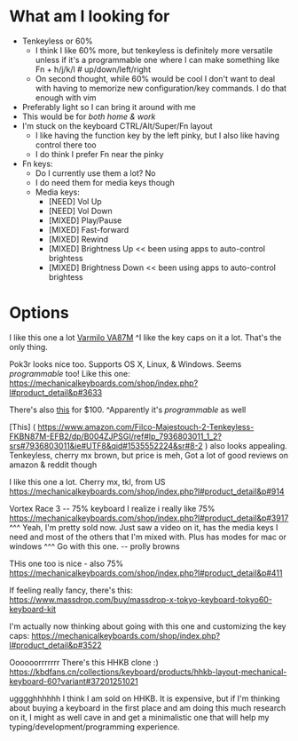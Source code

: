 # What am I looking for
- Tenkeyless or 60%
  - I think I like 60% more, but tenkeyless is definitely more versatile unless if it's a programmable one where I can make something like Fn + h/j/k/l # up/down/left/right
  - On second thought, while 60% would be cool I don't want to deal with having to memorize new configuration/key commands. I do that enough with vim
- Preferably light so I can bring it around with me
- This would be for *both home & work*
- I'm stuck on the keyboard CTRL/Alt/Super/Fn layout
  - I like having the function key by the left pinky, but I also like having control there too
  - I do think I prefer Fn near the pinky
- Fn keys:
  - Do I currently use them a lot? No
  - I do need them for media keys though
  - Media keys:
    - [NEED] Vol Up
    - [NEED] Vol Down
    - [MIXED] Play/Pause
    - [MIXED] Fast-forward
    - [MIXED] Rewind
    - [MIXED] Brightness Up << been using apps to auto-control brightess
    - [MIXED] Brightness Down << been using apps to auto-control brightess


# Options
I like this one a lot [Varmilo VA87M]( https://shopkey.doyustudio.com/7l1wlsw-bb )
^I like the key caps on it a lot. That's the only thing.

Pok3r looks nice too. Supports OS X, Linux, & Windows. Seems *programmable* too!
Like this one: https://mechanicalkeyboards.com/shop/index.php?l#product_detail&p#3633

There's also [this]( https://mechanicalkeyboards.com/shop/index.php?l#product_detail&p#3684 ) for $100.
^Apparently it's *programmable* as well

[This] ( https://www.amazon.com/Filco-Majestouch-2-Tenkeyless-FKBN87M-EFB2/dp/B004ZJPSGI/ref#lp_7936803011_1_2?srs#7936803011&ie#UTF8&qid#1535552224&sr#8-2 )
also looks appealing. Tenkeyless, cherry mx brown, but price is meh, Got a lot of good reviews on amazon & reddit though

I like this one a lot. Cherry mx, tkl, from US
https://mechanicalkeyboards.com/shop/index.php?l#product_detail&p#914

Vortex Race 3 -- 75% keyboard
I realize i really like 75%
https://mechanicalkeyboards.com/shop/index.php?l#product_detail&p#3917
^^^ Yeah, I'm pretty sold now. Just saw a video on it, has the media keys I need and most of the others that I'm mixed with. Plus has modes for mac or windows
^^^ Go with this one. -- prolly browns

THis one too is nice - also 75%
https://mechanicalkeyboards.com/shop/index.php?l#product_detail&p#411

If feeling really fancy, there's this:
https://www.massdrop.com/buy/massdrop-x-tokyo-keyboard-tokyo60-keyboard-kit


I'm actually now thinking about going with this one and customizing the key caps:
https://mechanicalkeyboards.com/shop/index.php?l#product_detail&p#3522

Oooooorrrrrrr There's this HHKB clone :)
https://kbdfans.cn/collections/keyboard/products/hhkb-layout-mechanical-keyboard-60?variant#37201251021



ugggghhhhhh I think I am sold on HHKB. It is expensive, but if I'm thinking about buying a keyboard in the first place and am doing this much research on it, I might as well cave in and get a minimalistic one that will help my typing/development/programming experience.
